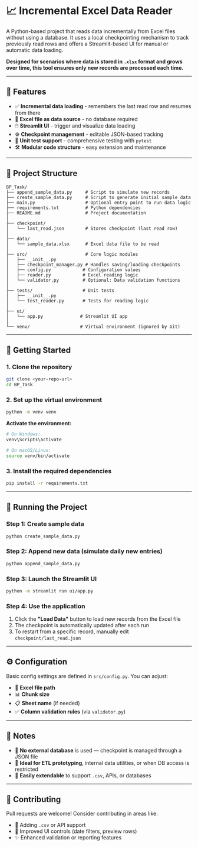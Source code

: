 # 📈 Incremental Excel Data Reader

A Python-based project that reads data incrementally from Excel files without using a database. It uses a local checkpointing mechanism to track previously read rows and offers a Streamlit-based UI for manual or automatic data loading.

**Designed for scenarios where data is stored in `.xlsx` format and grows over time, this tool ensures only new records are processed each time.**

---

## 🚀 Features

- ✅ **Incremental data loading** - remembers the last read row and resumes from there
- 📁 **Excel file as data source** - no database required
- 🖱️ **Streamlit UI** - trigger and visualize data loading
- ⚙️ **Checkpoint management** - editable JSON-based tracking
- 🧪 **Unit test support** - comprehensive testing with `pytest`
- 🛠️ **Modular code structure** - easy extension and maintenance

---

## 📁 Project Structure

```
BP_Task/
├── append_sample_data.py     # Script to simulate new records
├── create_sample_data.py     # Script to generate initial sample data
├── main.py                   # Optional entry point to run data logic
├── requirements.txt          # Python dependencies
├── README.md                 # Project documentation
│
├── checkpoint/
│   └── last_read.json        # Stores checkpoint (last read row)
│
├── data/
│   └── sample_data.xlsx      # Excel data file to be read
│
├── src/                      # Core logic modules
│   ├── __init__.py
│   ├── checkpoint_manager.py # Handles saving/loading checkpoints
│   ├── config.py            # Configuration values
│   ├── reader.py            # Excel reading logic
│   └── validator.py         # Optional: Data validation functions
│
├── tests/                   # Unit tests
│   ├── __init__.py
│   └── test_reader.py       # Tests for reading logic
│
├── ui/
│   └── app.py              # Streamlit UI app
│
└── venv/                   # Virtual environment (ignored by Git)
```

---

## 🧰 Getting Started

### 1. Clone the repository

```bash
git clone <your-repo-url>
cd BP_Task
```

### 2. Set up the virtual environment

```bash
python -m venv venv
```

**Activate the environment:**

```bash
# On Windows:
venv\Scripts\activate

# On macOS/Linux:
source venv/bin/activate
```

### 3. Install the required dependencies

```bash
pip install -r requirements.txt
```

---

## 🏃 Running the Project

### Step 1: Create sample data

```bash
python create_sample_data.py
```

### Step 2: Append new data (simulate daily new entries)

```bash
python append_sample_data.py
```

### Step 3: Launch the Streamlit UI

```bash
python -m streamlit run ui/app.py
```

### Step 4: Use the application

1. Click the **"Load Data"** button to load new records from the Excel file
2. The checkpoint is automatically updated after each run
3. To restart from a specific record, manually edit `checkpoint/last_read.json`

---

## ⚙️ Configuration

Basic config settings are defined in `src/config.py`. You can adjust:

- 📂 **Excel file path**
- 📊 **Chunk size**
- 📋 **Sheet name** (if needed)
- ✅ **Column validation rules** (via `validator.py`)

---

## 📌 Notes

- 🚫 **No external database** is used — checkpoint is managed through a JSON file
- 🎯 **Ideal for ETL prototyping**, internal data utilities, or when DB access is restricted
- 🔧 **Easily extendable** to support `.csv`, APIs, or databases

---

## 🤝 Contributing

Pull requests are welcome! Consider contributing in areas like:

- 📄 Adding `.csv` or API support
- 🎨 Improved UI controls (date filters, preview rows)
- ✨ Enhanced validation or reporting features
